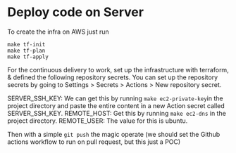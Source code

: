 # Deploy code on Server 
To create the infra on AWS just run 
```
make tf-init 
make tf-plan 
make tf-apply 
```

For the continuous delivery to work, set up the infrastructure with terraform, & defined the following repository secrets. You can set up the repository secrets by going to Settings > Secrets > Actions > New repository secret.

SERVER_SSH_KEY: We can get this by running `make ec2-private-key`in the project directory and paste the entire content in a new Action secret called SERVER_SSH_KEY.
REMOTE_HOST: Get this by running `make ec2-dns` in the project directory.
REMOTE_USER: The value for this is ubuntu.


Then with a simple `git push` the magic operate (we should set the Github actions workflow to run on pull request, but this just a POC)
